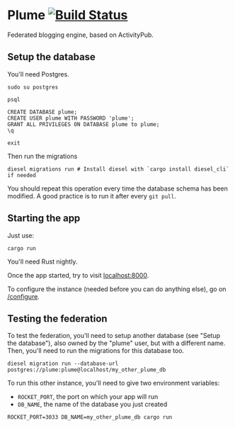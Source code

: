 # Plume [![Build Status](https://travis-ci.org/Plume-org/Plume.svg?branch=master)](https://travis-ci.org/Plume-org/Plume)

Federated blogging engine, based on ActivityPub.

## Setup the database

You'll need Postgres.

```
sudo su postgres

psql

CREATE DATABASE plume;
CREATE USER plume WITH PASSWORD 'plume';
GRANT ALL PRIVILEGES ON DATABASE plume to plume;
\q

exit
```

Then run the migrations

```
diesel migrations run # Install diesel with `cargo install diesel_cli` if needed
```

You should repeat this operation every time the database schema has been modified.
A good practice is to run it after every `git pull`.

## Starting the app

Just use:

```
cargo run
```

You'll need Rust nightly.

Once the app started, try to visit [localhost:8000](http://localhost:8000).

To configure the instance (needed before you can do anything else),
go on [/configure](http://localhost:8000/configure).

## Testing the federation

To test the federation, you'll need to setup another database (see "Setup the database"),
also owned by the "plume" user, but with a different name. Then, you'll need to run the
migrations for this database too.

```
diesel migration run --database-url postgres://plume:plume@localhost/my_other_plume_db
```

To run this other instance, you'll need to give two environment variables:

- `ROCKET_PORT`, the port on which your app will run
- `DB_NAME`, the name of the database you just created

```
ROCKET_PORT=3033 DB_NAME=my_other_plume_db cargo run
```
